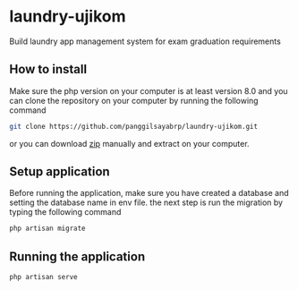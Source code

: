 # laundry-ujikom

Build laundry app management system for exam graduation requirements

## How to install

Make sure the php version on your computer is at least version 8.0 and you can clone the repository on your computer by running the following command

```bash
git clone https://github.com/panggilsayabrp/laundry-ujikom.git
```

or you can download [zip](https://github.com/panggilsayabrp/laundry-ujikom/archive/refs/heads/main.zip) manually and extract on your computer.

## Setup application

Before running the application, make sure you have created a database and setting the database name in env file. the next step is run the migration by typing the following command

```bash
php artisan migrate
```

## Running the application

```bash
php artisan serve
```
